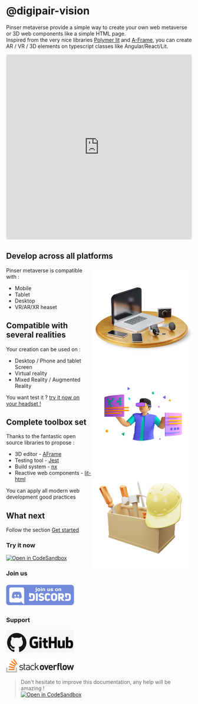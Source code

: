 # @digipair-vision

Pinser metaverse provide a simple way to create your own web metaverse or 3D web components like a simple HTML page.  
Inspired from the very nice libraries [Polymer lit](https://lit.dev/) and [A-Frame](https://aframe.io/), you can create AR / VR / 3D elements on typescript classes like Angular/React/Lit.

<iframe src="https://codesandbox.io/embed/github/pinser-metaverse/digipair-vision-examples/tree/sample/?fontsize=10&hidenavigation=1&theme=dark&view=preview&module=/apps/metaverse/src/index.html"
     style="width:100%; height:500px; border:0; border-radius: 4px; overflow:hidden;"
     title="metaverse-bootstrap"
     allow="accelerometer; ambient-light-sensor; camera; encrypted-media; geolocation; gyroscope; hid; microphone; midi; payment; usb; vr; xr-spatial-tracking"
     sandbox="allow-forms allow-modals allow-popups allow-presentation allow-same-origin allow-scripts"
   ></iframe>

## Develop across all platforms

<img alt="Develop across all platforms" src="./assets/employee-desk.min.png" style="float: right; width: 17rem;"/>

Pinser metaverse is compatible with :

- Mobile
- Tablet
- Desktop
- VR/AR/XR heaset

## Compatible with several realities

<img alt="Compatible with several realities" src="./assets/boy-using-metaverse-tech.min.png" style="float: right; width: 17rem;"/>

Your creation can be used on :

- Desktop / Phone and tablet Screen
- Virtual reality
- Mixed Reality / Augmented Reality

You want test it ? [try it now on your headset !](https://metaverse-bootstrap.onrender.com)

## Complete toolbox set

<img alt="Complete toolbox set" src="./assets/labour-tool-box.min.png" style="float: right; width: 17rem;"/>

Thanks to the fantastic open source libraries to propose :

- 3D editor - [AFrame](https://aframe.io)
- Testing tool - [Jest](https://jestjs.io)
- Build system - [nx](https://nx.dev)
- Reactive web components - [lit-html](https://lit.dev)

You can apply all modern web development good practices

## What next

Follow the section [Get started](get-started)

### Try it now

[![Open in CodeSandbox](https://codesandbox.io/static/img/play-codesandbox.svg)](https://githubbox.com/pinser-metaverse/metaverse-boostrap/blob/master/apps/metaverse/src/lib/metaverse.space.ts)

### Join us

[![Join us on Discord](./assets/discord.png)](https://discord.gg/kCqF8xaMHJ)

### Support

[![Github](./assets/github.png)](https://github.com/pinser-metaverse/digipair-vision)

[![stackoverflow](./assets/stackoverflow.png)](https://stackoverflow.com/questions/tagged/pinser)

> Don't hesitate to improve this documentation, any help will be amazing !  
> [![Open in CodeSandbox](https://codesandbox.io/static/img/play-codesandbox.svg)](https://githubbox.com/pinser-metaverse/digipair-vision/blob/master/docs/README.md)
